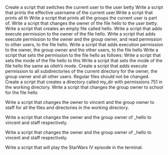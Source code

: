 Create a script that switches the current user to the user betty
Write a script that prints the effective username of the current user.Write a script that prints all th
Write a script that prints all the groups the current user is part of.
Write a script that changes the owner of the file hello to the user betty.
Write a script that creates an empty file called hello.
Write a script that adds execute permission to the owner of the file hello.
Write a script that adds execute permission to the owner and the group owner, and read permission to other users, to the file hello.
Write a script that adds execution permission to the owner, the group owner and the other users, to the file hello
Write a script that sets the permission to the file hello as follows:
Write a script that sets the mode of the file hello to this
Write a script that sets the mode of the file hello the same as olleh’s mode.
Create a script that adds execute permission to all subdirectories of the current directory for the owner, the group owner and all other users. Regular files should not be changed.
Create a script that creates a directory called my_dir with permissions 751 in the working directory.
Write a script that changes the group owner to school for the file hello



Write a script that changes the owner to vincent and the group owner to staff for all the files and directories in the working directory.



Write a script that changes the owner and the group owner of _hello to vincent and staff respectively.




Write a script that changes the owner and the group owner of _hello to vincent and staff respectively.



Write a script that will play the StarWars IV episode in the terminal.
